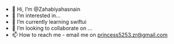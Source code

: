 - 👋 Hi, I’m @Zahabiyahasnain
- 👀 I’m interested in...
- 🌱 I’m currently learning swiftui
- 💞️ I’m looking to collaborate on ...
- 📫 How to reach me - email me on princess5253.zr@gmail.com 

<!---
Zahabiyahasnain/Zahabiyahasnain is a ✨ special ✨ repository because its `README.md` (this file) appears on your GitHub profile.
You can click the Preview link to take a look at your changes.
--->
